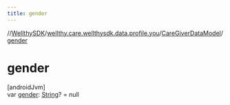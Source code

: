```yaml
---
title: gender
---
```

//[WellthySDK](../../../index.html)/[wellthy.care.wellthysdk.data.profile.you](../index.html)/[CareGiverDataModel](index.html)/[gender](gender.html)



# gender



[androidJvm]\
var [gender](gender.html): [String](https://kotlinlang.org/api/latest/jvm/stdlib/kotlin/-string/index.html)? = null




